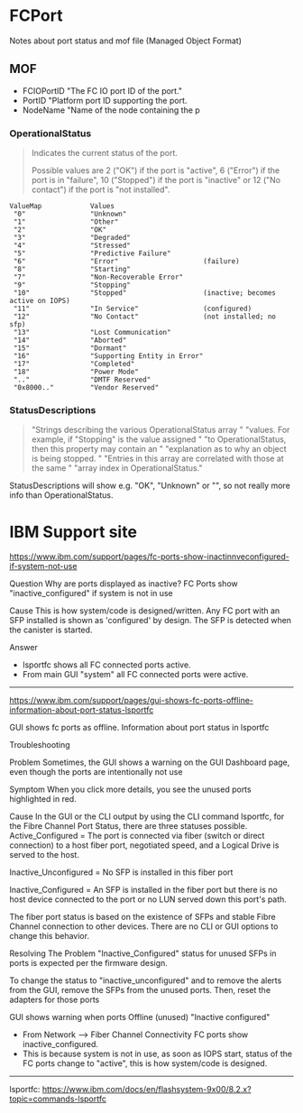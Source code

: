 # FCPort

Notes about port status and mof file (Managed Object Format)

## MOF

- FCIOPortID "The FC IO port ID of the port."
- PortID "Platform port ID supporting the port.
- NodeName "Name of the node containing the p

### OperationalStatus

> Indicates the current status of the port.
>
> Possible values are 2 ("OK") if the port is "active",
> 6 ("Error") if the port is in "failure",
> 10 ("Stopped") if the port is "inactive" or
> 12 ("No contact") if the port is "not installed".

```
ValueMap            Values
 "0"                "Unknown"
 "1"                "Other"
 "2"                "OK"
 "3"                "Degraded"
 "4"                "Stressed"
 "5"                "Predictive Failure"
 "6"                "Error"                     (failure)
 "8"                "Starting"
 "7"                "Non-Recoverable Error"
 "9"                "Stopping"
 "10"               "Stopped"                   (inactive; becomes active on IOPS)
 "11"               "In Service"                (configured)
 "12"               "No Contact"                (not installed; no sfp)
 "13"               "Lost Communication"
 "14"               "Aborted"
 "15"               "Dormant"
 "16"               "Supporting Entity in Error"
 "17"               "Completed"
 "18"               "Power Mode"
 ".."               "DMTF Reserved"
 "0x8000.."         "Vendor Reserved"
```

### StatusDescriptions

> "Strings describing the various OperationalStatus array "
> "values. For example, if "Stopping" is the value assigned "
> "to OperationalStatus, then this property may contain an "
> "explanation as to why an object is being stopped. "
> "Entries in this array are correlated with those at the same "
> "array index in OperationalStatus."

StatusDescriptions will show e.g. "OK", "Unknown" or "", so not really more info than OperationalStatus.

# IBM Support site

<https://www.ibm.com/support/pages/fc-ports-show-inactinnveconfigured-if-system-not-use>


Question
Why are ports displayed as inactive? FC Ports show "inactive_configured" if system is not in use

Cause
This is how system/code is designed/written.
Any FC port with an SFP installed is shown as 'configured' by design. The SFP is detected when the canister is started.

Answer

- lsportfc shows all FC connected ports active.
- From main GUI "system" all FC connected ports were active.

--- 

<https://www.ibm.com/support/pages/gui-shows-fc-ports-offline-information-about-port-status-lsportfc>

GUI shows fc ports as offline. Information about port status in lsportfc

Troubleshooting

Problem
Sometimes, the GUI shows a warning on the GUI Dashboard page, even though the ports are intentionally not use

Symptom
When you click more details, you see the unused ports highlighted in red.

Cause
In the GUI or the CLI output by using the CLI command lsportfc, for the Fibre Channel Port Status, there are three statuses possible.
 
Active_Configured  =  The port is connected via fiber (switch or direct connection) to a host fiber port, negotiated speed, and a Logical Drive is served to the host.

Inactive_Unconfigured  =  No SFP is installed in this fiber port

Inactive_Configured  =   An SFP is installed in the fiber port but there is no host device connected to the port or no LUN served down this port's path.

The fiber port status is based on the existence of SFPs and stable Fibre Channel connection to other devices. There are no CLI or GUI options to change this behavior.

Resolving The Problem
"Inactive_Configured" status for unused SFPs in ports is expected per the firmware design.

To change the status to "inactive_unconfigured" and to remove the alerts from the GUI, remove the SFPs from the unused ports.  Then, reset the adapters for those ports

GUI shows warning when ports Offline (unused) "Inactive configured"

- From Network --> Fiber Channel Connectivity FC ports show inactive_configured.
- This is because system is not in use, as soon as IOPS start, status of the FC ports change to "active", this is how system/code is designed.

---

lsportfc:
https://www.ibm.com/docs/en/flashsystem-9x00/8.2.x?topic=commands-lsportfc
